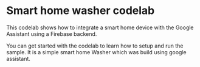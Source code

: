 # Smart home washer codelab

This codelab shows how to integrate a smart home device with the Google Assistant
using a Firebase backend.

You can get started with the codelab to learn how to setup and run the sample.
It is a simple smart home Washer which was build using google assistant.

